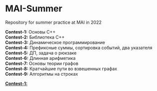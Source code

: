 # MAI-Summer
Repository for summer practice at MAI in 2022

**Contest-1:** Основы C++  
**Contest-2:** Библиотека C++  
**Contest-3:** Динамическое программирование  
**Contest-4:** Префиксные суммы, сортировка событий, два указателя  
**Contest-5:** ДП, задача о рюкзаке  
**Contest-6:** Длинная арифметика  
**Contest-7:** Основы теории графов  
**Contest-8:** Кратчайшие пути во взвешенных графах    
**Contest-9:** Алгоритмы на строках  


[**Contest-1:**](./Contest1)  

